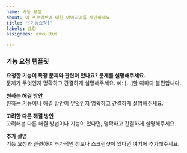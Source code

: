 ```yaml
---
name: 기능 요청
about: 이 프로젝트에 대한 아이디어를 제안하세요
title: "[기능요청]"
labels: 요청
assignees: oxxultus

---
```


### 기능 요청 템플릿

**요청한 기능이 특정 문제와 관련이 있나요? 문제를 설명해주세요.**  
문제가 무엇인지 명확하고 간결하게 설명해주세요. 예: [...]할 때마다 불편합니다.

**원하는 해결 방안**  
원하는 기능이나 해결 방안이 무엇인지 명확하고 간결하게 설명해주세요.

**고려한 다른 해결 방안**  
고려해본 다른 해결 방법이나 기능이 있다면, 명확하고 간결하게 설명해주세요.

**추가 설명**  
기능 요청과 관련하여 추가적인 정보나 스크린샷이 있다면 여기에 추가해주세요.
